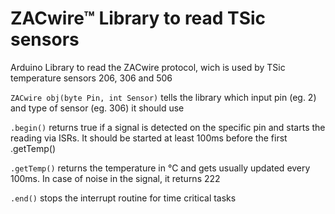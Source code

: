 # ZACwire™ Library to read TSic sensors
Arduino Library to read the ZACwire protocol, wich is used by TSic temperature sensors 206, 306 and 506

`ZACwire obj(byte Pin, int Sensor)` tells the library which input pin (eg. 2) and type of sensor (eg. 306) it should use

`.begin()` returns true if a signal is detected on the specific pin and starts the reading via ISRs. It should be started at least 100ms before the first .getTemp()

`.getTemp()` returns the temperature in °C and gets usually updated every 100ms. In case of noise in the signal, it returns 222

`.end()` stops the interrupt routine for time critical tasks
